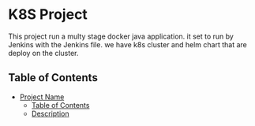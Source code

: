 # K8S Project

This project run a multy stage docker java application.
it set to run by Jenkins with the Jenkins file.
we have  k8s cluster and helm chart that are deploy on the cluster.

## Table of Contents
- [Project Name](#project-name)
  - [Table of Contents](#table-of-contents)
  - [Description](#description)


